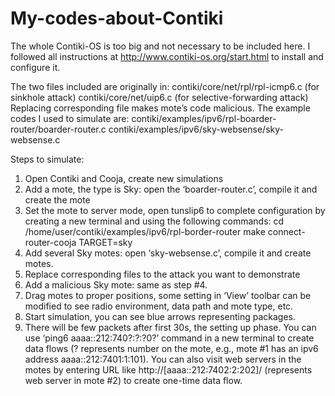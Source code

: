 My-codes-about-Contiki
======================

The whole Contiki-OS is too big and not necessary to be included here. I followed all instructions at http://www.contiki-os.org/start.html to install and configure it.

The two files included are originally in:
    contiki/core/net/rpl/rpl-icmp6.c (for sinkhole attack) 
    contiki/core/net/uip6.c (for selective-forwarding attack)
Replacing corresponding file makes mote’s code malicious. The example codes I used to simulate are:
    contiki/examples/ipv6/rpl-boarder-router/boarder-router.c 
    contiki/examples/ipv6/sky-websense/sky-websense.c

Steps to simulate:

1. Open Contiki and Cooja, create new simulations
2. Add a mote, the type is Sky: open the ‘boarder-router.c’, compile it and create the mote
3. Set the mote to server mode, open tunslip6 to complete configuration by creating a new terminal and using the following commands:
    cd /home/user/contiki/examples/ipv6/rpl-border-router
    make connect-router-cooja TARGET=sky
4. Add several Sky motes: open ‘sky-websense.c’, compile it and create motes.
5. Replace corresponding files to the attack you want to demonstrate
6. Add a malicious Sky mote: same as step #4.
7. Drag motes to proper positions, some setting in ‘View’ toolbar  can be modified to see radio environment, data path and mote type, etc.
8. Start simulation, you can see blue arrows representing packages.
9. There will be few packets after first 30s, the setting up phase. You can use ‘ping6 aaaa::212:740?:?:?0?’ command in a new terminal to create data flows (? represents number on the mote, e.g., mote #1 has an ipv6 address aaaa::212:7401:1:101). You can also visit web servers in the motes by entering URL like http://[aaaa::212:7402:2:202]/  (represents web server in mote #2) to create one-time data flow.
